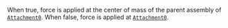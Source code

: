 When true, force is applied at the center of mass of the parent assembly
of [`Attachment0`](https://create.roblox.com/docs/reference/engine/classes/VectorForce#Attachment0). When false, force is
applied at [`Attachment0`](https://create.roblox.com/docs/reference/engine/classes/VectorForce#Attachment0).